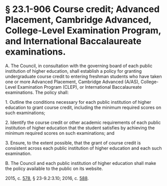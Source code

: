 # § 23.1-906 Course credit; Advanced Placement, Cambridge Advanced, College-Level Examination Program, and International Baccalaureate examinations.

<p>A. The Council, in consultation with the governing board of each public institution of higher education, shall establish a policy for granting undergraduate course credit to entering freshman students who have taken one or more Advanced Placement, Cambridge Advanced (A/AS), College-Level Examination Program (CLEP), or International Baccalaureate examinations. The policy shall:</p><p>1. Outline the conditions necessary for each public institution of higher education to grant course credit, including the minimum required scores on such examinations;</p><p>2. Identify the course credit or other academic requirements of each public institution of higher education that the student satisfies by achieving the minimum required scores on such examinations; and</p><p>3. Ensure, to the extent possible, that the grant of course credit is consistent across each public institution of higher education and each such examination.</p><p>B. The Council and each public institution of higher education shall make the policy available to the public on its website.</p><p>2015, c. <a href='http://lis.virginia.gov/cgi-bin/legp604.exe?151+ful+CHAP0578'>578</a>, § 23-9.2:3.10; 2016, c. <a href='http://lis.virginia.gov/cgi-bin/legp604.exe?161+ful+CHAP0588'>588</a>.</p>